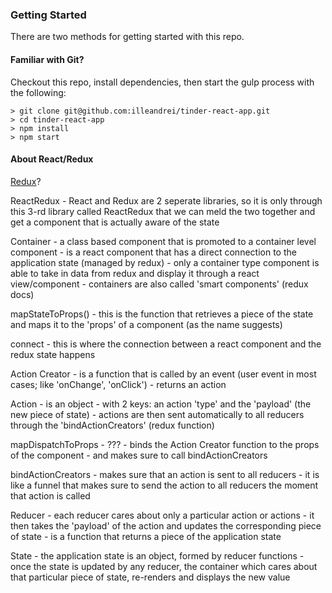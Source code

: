 ### Getting Started

There are two methods for getting started with this repo.

#### Familiar with Git?
Checkout this repo, install dependencies, then start the gulp process with the following:

```
> git clone git@github.com:illeandrei/tinder-react-app.git
> cd tinder-react-app
> npm install
> npm start
```

#### About React/Redux

[Redux](https://www.udemy.com/react-redux/)?

ReactRedux
    - React and Redux are 2 seperate libraries, so it is only through this 3-rd
      library called ReactRedux that we can meld the two together and get
      a component that is actually aware of the state

Container
    - a class based component that is promoted to a container level component
    - is a react component that has a direct connection to the application state (managed by redux)
    - only a container type component is able to take in data from redux and display
      it through a react view/component
    - containers are also called 'smart components' (redux docs)

mapStateToProps()
    - this is the function that retrieves a piece of the state and maps it to
      the 'props' of a component (as the name suggests)

connect
    - this is where the connection between a react component and the redux state happens

Action Creator
    - is a function that is called by an event (user event in most cases; like 'onChange', 'onClick')
    - returns an action

Action
    - is an object
    - with 2 keys: an action 'type' and the 'payload' (the new piece of state)
    - actions are then sent automatically to all reducers through the 'bindActionCreators' (redux function)

mapDispatchToProps
    - ???
    - binds the Action Creator function to the props of the component
    - and makes sure to call bindActionCreators

bindActionCreators
    - makes sure that an action is sent to all reducers
    - it is like a funnel that makes sure to send the action to all reducers the moment
    that action is called

Reducer
    - each reducer cares about only a particular action or actions
    - it then takes the 'payload' of the action and updates the corresponding piece of state
    - is a function that returns a piece of the application state

State
    - the application state is an object, formed by reducer functions
    - once the state is updated by any reducer, the container which cares
    about that particular piece of state, re-renders and displays the new value
